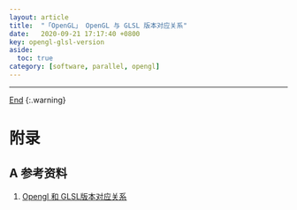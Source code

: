 ```yaml
---
layout: article
title:  "「OpenGL」 OpenGL 与 GLSL 版本对应关系"
date:   2020-09-21 17:17:40 +0800
key: opengl-glsl-version
aside:
  toc: true
category: [software, parallel, opengl]
---
```

<span id='head'></span>


<!--more-->

-------------------  
[End](#head)
{:.warning}  


# 附录
## A 参考资料
1. [Opengl 和 GLSL版本对应关系](https://blog.csdn.net/u010977122/article/details/53447314)    
